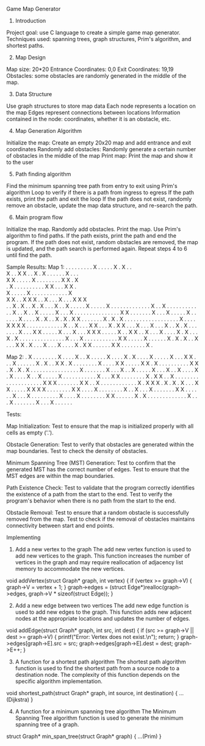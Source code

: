Game Map Generator

1. Introduction

Project goal: use C language to create a simple game map generator.
Techniques used: spanning trees, graph structures, Prim's algorithm, and shortest paths.

2. Map Design

Map size: 20*20
Entrance Coordinates: 0,0
Exit Coordinates: 19,19
Obstacles: some obstacles are randomly generated in the middle of the map.

3. Data Structure

Use graph structures to store map data
Each node represents a location on the map
Edges represent connections between locations
Information contained in the node: coordinates, whether it is an obstacle, etc.

4. Map Generation Algorithm

Initialize the map: Create an empty 20x20 map and add entrance and exit coordinates
Randomly add obstacles: Randomly generate a certain number of obstacles in the middle of the map
Print map: Print the map and show it to the user

5. Path finding algorithm

Find the minimum spanning tree path from entry to exit using Prim's algorithm
Loop to verify if there is a path from ingress to egress
If the path exists, print the path and exit the loop
If the path does not exist, randomly remove an obstacle, update the map data structure, and re-search the path.

6. Main program flow

Initialize the map.
Randomly add obstacles.
Print the map.
Use Prim's algorithm to find paths.
If the path exists, print the path and end the program.
If the path does not exist, random obstacles are removed, the map is updated, and the path search is performed again.
Repeat steps 4 to 6 until find the path.

Sample Results:
Map 1:
. . . . . . . . . X . . . . . X . X . .     
X . . X X . . X . X . . . . . . X . . .     
X X . . . . . X . . . . . . . . X X . X     
. X . . . . . . . . . . X X . . . X X .     
X . . . . . X . . . . . . . . . . . . X     
X X . . X X X . . X . . . X . . . X X X     
. . X . X . . X .
X . . . X . . X . . . . . X . . . . . X
. . . . . . . . . . . . . X . . X . . .
. . . . . . . . . X . . X . . X . . . .
. X . . . X . . . . . . . . . . . . . .
. X X . . . . . . . X . . . X . . . . .
X . . . . . . X . . . . X . X . . X . X
. X X . . . . . . . X . X . X . . . . .
. . . . . . . . . . . . . X . . . . X X
X X . . . . . . . . . . . . X . . X . .
. X X . . . X . X X . . . X . . . X . .
. X . . X . X . . . . . . . X . . . X X
. . . . . X . . . X . . . X X X . . . .
. X . . X X . . X . . . X . . . . X . X
. . . X . X . . . . . . . . . . . . . .
. X . . . X . . . . . . . . . . . X X .
. . . . X . . . . . . X . X . X . . X .
. . X X . X . . . X . . . X . . . . X .
X X . . . . . . X X . . . . . . . . X .

Map 2:
. X . . . . . . . . X . . . . X . . X . 
. . . . X . . . . X . X . . . . X . . . 
. . X . . . X X . . . X . . . . . . X . 
X . . X X . X . . . . . . . . X . . . . 
X X . . . . . X X . X . . . . . . . . . 
. X X . X . X . X . . . . . . . . . . . 
. . . . . X . . . . . . . X . . . X . . 
X . . . . . X . . . X . . X . . . . X . 
X . . . . X . . X . . . . . X . . . . . 
. . . . . . X . . . X X . . . . . . . . 
X . X X . . X . . . . . . . . . . . . . 
. . . . . . . X X X . . . . . . . X X . 
. X . . . . . . . . . . . . X . X X X . 
X . X . X . . . X X . . . . . X X X X .
. . . . . . . X X . . . . X . . . . . .
. . X . . X . . . X . . . . . . . X X .
. . . . . X . . . X . . . . . . . . . X
. . . . X . . . . . . . . X X . . . . . 
. X . X . . . . . . . . . . . . . X . .
. X . . . . . . . X . . . X . . . . . .

Tests:

Map Initialization:
Test to ensure that the map is initialized properly with all cells as empty ('.').

Obstacle Generation:
Test to verify that obstacles are generated within the map boundaries.
Test to check the density of obstacles.

Minimum Spanning Tree (MST) Generation:
Test to confirm that the generated MST has the correct number of edges.
Test to ensure that the MST edges are within the map boundaries.

Path Existence Check:
Test to validate that the program correctly identifies the existence of a path from the start to the end.
Test to verify the program's behavior when there is no path from the start to the end.

Obstacle Removal:
Test to ensure that a random obstacle is successfully removed from the map.
Test to check if the removal of obstacles maintains connectivity between start and end points.

Implementing

1. Add a new vertex to the graph
The add new vertex function is used to add new vertices to the graph. This function increases the number of vertices in the graph and may require reallocation of adjacency list memory to accommodate the new vertices.

void addVertex(struct Graph* graph, int vertex) {
    if (vertex >= graph->V) {
        graph->V = vertex + 1;
    }
    graph->edges = (struct Edge*)realloc(graph->edges, graph->V * sizeof(struct Edge));
}

2. Add a new edge between two vertices
The add new edge function is used to add new edges to the graph. This function adds new adjacent nodes at the appropriate locations and updates the number of edges.

void addEdge(struct Graph* graph, int src, int dest) {
    if (src >= graph->V || dest >= graph->V) {
        printf("Error: Vertex does not exist.\n");
        return;
    }
    graph->edges[graph->E].src = src;
    graph->edges[graph->E].dest = dest;
    graph->E++;
}

3. A function for a shortest path algorithm
The shortest path algorithm function is used to find the shortest path from a source node to a destination node. The complexity of this function depends on the specific algorithm implementation.

void shortest_path(struct Graph* graph, int source, int destination) {
    ...(Dijkstra)
}

4. A function for a minimum spanning tree algorithm
The Minimum Spanning Tree algorithm function is used to generate the minimum spanning tree of a graph.

struct Graph* min_span_tree(struct Graph* graph) {
    ...(Prim)
}

